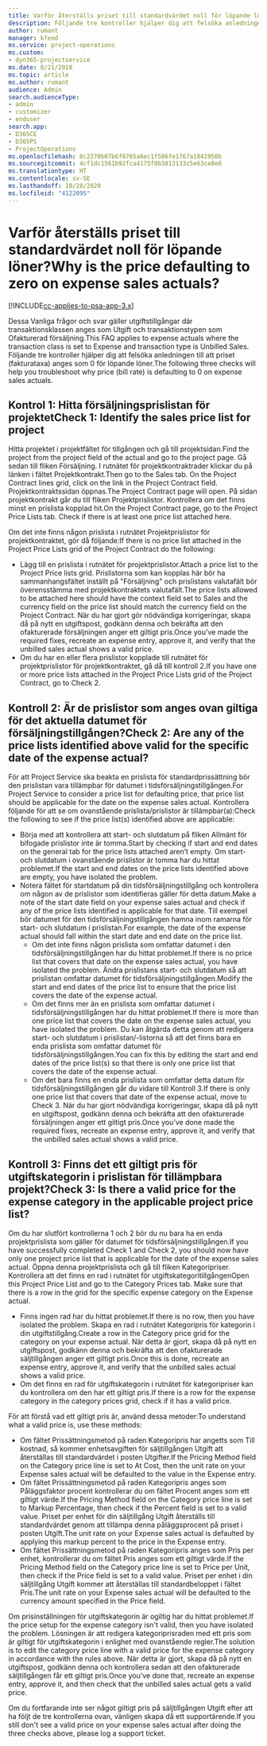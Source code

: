 ```yaml
---
title: Varför återställs priset till standardvärdet noll för löpande löner?
description: Följande tre kontroller hjälper dig att felsöka anledningen till att priset anges som standardvärdet 0 för löpande löner.
author: rumant
manager: kfend
ms.service: project-operations
ms.custom:
- dyn365-projectservice
ms.date: 8/21/2018
ms.topic: article
ms.author: rumant
audience: Admin
search.audienceType:
- admin
- customizer
- enduser
search.app:
- D365CE
- D365PS
- ProjectOperations
ms.openlocfilehash: 8c2270b07b6f8765a6ec1f506fe1767a1841950b
ms.sourcegitcommit: 4cf1dc1561b92fca4175f0b3813133c5e63ce8e6
ms.translationtype: HT
ms.contentlocale: sv-SE
ms.lasthandoff: 10/28/2020
ms.locfileid: "4122095"
---
```

# <a name="why-is-the-price-defaulting-to-zero-on-expense-sales-actuals"></a><span data-ttu-id="0979b-103">Varför återställs priset till standardvärdet noll för löpande löner?</span><span class="sxs-lookup"><span data-stu-id="0979b-103">Why is the price defaulting to zero on expense sales actuals?</span></span>

[!INCLUDE[cc-applies-to-psa-app-3.x](../includes/cc-applies-to-psa-app-3x.md)]

<span data-ttu-id="0979b-104">Dessa Vanliga frågor och svar gäller utgiftstillgångar där transaktionsklassen anges som Utgift och transaktionstypen som Ofakturerad försäljning.</span><span class="sxs-lookup"><span data-stu-id="0979b-104">This FAQ applies to expense actuals where the transaction class is set to Expense and transaction type is Unbilled Sales.</span></span> <span data-ttu-id="0979b-105">Följande tre kontroller hjälper dig att felsöka anledningen till att priset (fakturataxa) anges som 0 för löpande löner.</span><span class="sxs-lookup"><span data-stu-id="0979b-105">The following three checks will help you troubleshoot why price (bill rate) is defaulting to 0 on expense sales actuals.</span></span>

## <a name="check-1-identify-the-sales-price-list-for-project"></a><span data-ttu-id="0979b-106">Kontrol 1: Hitta försäljningsprislistan för projektet</span><span class="sxs-lookup"><span data-stu-id="0979b-106">Check 1: Identify the sales price list for project</span></span>

<span data-ttu-id="0979b-107">Hitta projektet i projektfältet för tillgången och gå till projektsidan.</span><span class="sxs-lookup"><span data-stu-id="0979b-107">Find the project from the project field of the actual and go to the project page.</span></span> <span data-ttu-id="0979b-108">Gå sedan till fliken Försäljning. I rutnätet för projektkontraktrader klickar du på länken i fältet Projektkontrakt.</span><span class="sxs-lookup"><span data-stu-id="0979b-108">Then go to the Sales tab. On the Project Contract lines grid, click on the link in the Project Contract field.</span></span> <span data-ttu-id="0979b-109">Projektkontraktssidan öppnas.</span><span class="sxs-lookup"><span data-stu-id="0979b-109">The Project Contract page will open.</span></span> <span data-ttu-id="0979b-110">På sidan projektkontrakt går du till fliken Projektprislistor. Kontrollera om det finns minst en prislista kopplad hit.</span><span class="sxs-lookup"><span data-stu-id="0979b-110">On the Project Contract page, go to the Project Price Lists tab. Check if there is at least one price list attached here.</span></span>

<span data-ttu-id="0979b-111">Om det inte finns någon prislista i rutnätet Projektprislistor för projektkontraktet, gör då följande:</span><span class="sxs-lookup"><span data-stu-id="0979b-111">If there is no price list attached in the Project Price Lists grid of the Project Contract do the following:</span></span>

- <span data-ttu-id="0979b-112">Lägg till en prislista i rutnätet för projektprislistor.</span><span class="sxs-lookup"><span data-stu-id="0979b-112">Attach a price list to the Project Price lists grid.</span></span> <span data-ttu-id="0979b-113">Prislistorna som kan kopplas här bör ha sammanhangsfältet inställt på "Försäljning" och prislistans valutafält bör överensstämma med projektkontraktets valutafält.</span><span class="sxs-lookup"><span data-stu-id="0979b-113">The price lists allowed to be attached here should have the context field set to Sales and the currency field on the price list should match the currency field on the Project Contract.</span></span> <span data-ttu-id="0979b-114">När du har gjort gör nödvändiga korrigeringar, skapa då på nytt en utgiftspost, godkänn denna och bekräfta att den ofakturerade försäljningen anger ett giltigt pris.</span><span class="sxs-lookup"><span data-stu-id="0979b-114">Once you’ve made the required fixes, recreate an expense entry, approve it, and verify that the unbilled sales actual shows a valid price.</span></span>
- <span data-ttu-id="0979b-115">Om du har en eller flera prislistor kopplade till rutnätet för projektprislistor för projektkontraktet, gå då till kontroll 2.</span><span class="sxs-lookup"><span data-stu-id="0979b-115">If you have one or more price lists attached in the Project Price Lists grid of the Project Contract, go to Check 2.</span></span>

## <a name="check-2-are-any-of-the-price-lists-identified-above-valid-for-the-specific-date-of-the-expense-actual"></a><span data-ttu-id="0979b-116">Kontroll 2: Är de prislistor som anges ovan giltiga för det aktuella datumet för försäljningstillgången?</span><span class="sxs-lookup"><span data-stu-id="0979b-116">Check 2: Are any of the price lists identified above valid for the specific date of the expense actual?</span></span>

<span data-ttu-id="0979b-117">För att Project Service ska beakta en prislista för standardprissättning bör den prislistan vara tillämpbar för datumet i tidsförsäljningstillgången.</span><span class="sxs-lookup"><span data-stu-id="0979b-117">For Project Service to consider a price list for defaulting price, that price list should be applicable for the date on the expense sales actual.</span></span> <span data-ttu-id="0979b-118">Kontrollera följande för att se om ovanstående prislista/prislistor är tillämpbar(a):</span><span class="sxs-lookup"><span data-stu-id="0979b-118">Check the following to see if the price list(s) identified above are applicable:</span></span>

- <span data-ttu-id="0979b-119">Börja med att kontrollera att start- och slutdatum på fliken Allmänt för bifogade prislistor inte är tomma.</span><span class="sxs-lookup"><span data-stu-id="0979b-119">Start by checking if start and end dates on the general tab for the price lists attached aren’t empty.</span></span> <span data-ttu-id="0979b-120">Om start- och slutdatum i ovanstående prislistor är tomma har du hittat problemet.</span><span class="sxs-lookup"><span data-stu-id="0979b-120">If the start and end dates on the price lists identified above are empty, you have isolated the problem.</span></span> 
- <span data-ttu-id="0979b-121">Notera fältet för startdatum på din tidsförsäljningstillgång och kontrollera om någon av de prislistor som identifieras gäller för detta datum.</span><span class="sxs-lookup"><span data-stu-id="0979b-121">Make a note of the start date field on your expense sales actual and check if any of the price lists identified is applicable for that date.</span></span> <span data-ttu-id="0979b-122">Till exempel bör datumet för den tidsförsäljningstillgången hamna inom ramarna för start- och slutdatum i prislistan.</span><span class="sxs-lookup"><span data-stu-id="0979b-122">For example, the date of the expense actual should fall within the start date and end date on the price list.</span></span> 
    - <span data-ttu-id="0979b-123">Om det inte finns någon prislista som omfattar datumet i den tidsförsäljningstillgången har du hittat problemet.</span><span class="sxs-lookup"><span data-stu-id="0979b-123">If there is no price list that covers that date on the expense sales actual, you have isolated the problem.</span></span> <span data-ttu-id="0979b-124">Ändra prislistans start- och slutdatum så att prislistan omfattar datumet för tidsförsäljningstillgången.</span><span class="sxs-lookup"><span data-stu-id="0979b-124">Modify the start and end dates of the price list to ensure that the price list covers the date of the expense actual.</span></span> 
    - <span data-ttu-id="0979b-125">Om det finns mer än en prislista som omfattar datumet i tidsförsäljningstillgången har du hittat problemet.</span><span class="sxs-lookup"><span data-stu-id="0979b-125">If there is more than one price list that covers the date on the expense sales actual, you have isolated the problem.</span></span> <span data-ttu-id="0979b-126">Du kan åtgärda detta genom att redigera start- och slutdatum i prislistan/-listorna så att det finns bara en enda prislista som omfattar datumet för tidsförsäljningstillgången.</span><span class="sxs-lookup"><span data-stu-id="0979b-126">You can fix this by editing the start and end dates of the price list(s) so that there is only one price list that covers the date of the expense actual.</span></span> 
    - <span data-ttu-id="0979b-127">Om det bara finns en enda prislista som omfattar detta datum för tidsförsäljningstillgången går du vidare till Kontroll 3.</span><span class="sxs-lookup"><span data-stu-id="0979b-127">If there is only one price list that covers that date of the expense actual, move to Check 3.</span></span>
<span data-ttu-id="0979b-128">När du har gjort nödvändiga korrigeringar, skapa då på nytt en utgiftspost, godkänn denna och bekräfta att den ofakturerade försäljningen anger ett giltigt pris.</span><span class="sxs-lookup"><span data-stu-id="0979b-128">Once you’ve done made the required fixes, recreate an expense entry, approve it, and verify that the unbilled sales actual shows a valid price.</span></span>

## <a name="check-3-is-there-a-valid-price-for-the-expense-category-in-the-applicable-project-price-list"></a><span data-ttu-id="0979b-129">Kontroll 3: Finns det ett giltigt pris för utgiftskategorin i prislistan för tillämpbara projekt?</span><span class="sxs-lookup"><span data-stu-id="0979b-129">Check 3: Is there a valid price for the expense category in the applicable project price list?</span></span> 

<span data-ttu-id="0979b-130">Om du har slutfört kontrollerna 1 och 2 bör du nu bara ha en enda projektprislista som gäller för datumet för tidsförsäljningstillgången.</span><span class="sxs-lookup"><span data-stu-id="0979b-130">If you have successfully completed Check 1 and Check 2, you should now have only one project price list that is applicable for the date of the expense sales actual.</span></span> <span data-ttu-id="0979b-131">Öppna denna projektprislista och gå till fliken Kategoripriser. Kontrollera att det finns en rad i rutnätet för utgiftskategoritillgången</span><span class="sxs-lookup"><span data-stu-id="0979b-131">Open this Project Price List and go to the Category Prices tab. Make sure that there is a row in the grid for the specific expense category on the Expense actual.</span></span>
 
- <span data-ttu-id="0979b-132">Finns ingen rad har du hittat problemet.</span><span class="sxs-lookup"><span data-stu-id="0979b-132">If there is no row, then you have isolated the problem.</span></span> <span data-ttu-id="0979b-133">Skapa en rad i rutnätet Kategoripris för kategorin i din utgiftstillgång.</span><span class="sxs-lookup"><span data-stu-id="0979b-133">Create a row in the Category price grid for the category on your expense actual.</span></span> <span data-ttu-id="0979b-134">När detta är gjort, skapa då på nytt en utgiftspost, godkänn denna och bekräfta att den ofakturerade säljtillgången anger ett giltigt pris.</span><span class="sxs-lookup"><span data-stu-id="0979b-134">Once this is done, recreate an expense entry, approve it, and verify that the unbilled sales actual shows a valid price.</span></span> 
- <span data-ttu-id="0979b-135">Om det finns en rad för utgiftskategorin i rutnätet för kategoripriser kan du kontrollera om den har ett giltigt pris.</span><span class="sxs-lookup"><span data-stu-id="0979b-135">If there is a row for the expense category in the category prices grid, check if it has a valid price.</span></span>

<span data-ttu-id="0979b-136">För att förstå vad ett giltigt pris är, använd dessa metoder:</span><span class="sxs-lookup"><span data-stu-id="0979b-136">To understand what a valid price is, use these methods:</span></span>

- <span data-ttu-id="0979b-137">Om fältet Prissättningsmetod på raden Kategoripris har angetts som Till kostnad, så kommer enhetsavgiften för säljtillgången Utgift att återställas till standardvärdet i posten Utgifter.</span><span class="sxs-lookup"><span data-stu-id="0979b-137">If the Pricing Method field on the Category price line is set to At Cost, then the unit rate on your Expense sales actual will be defaulted to the value in the Expense entry.</span></span>
- <span data-ttu-id="0979b-138">Om fältet Prissättningsmetod på raden Kategoripris anges som Påläggsfaktor procent kontrollerar du om fältet Procent anges som ett giltigt värde.</span><span class="sxs-lookup"><span data-stu-id="0979b-138">If the Pricing Method field on the Category price line is set to Markup Percentage, then check if the Percent field is set to a valid value.</span></span> <span data-ttu-id="0979b-139">Priset per enhet för din säljtillgång Utgift återställs till standardvärdet genom att tillämpa denna påläggsprocent på priset i posten Utgift.</span><span class="sxs-lookup"><span data-stu-id="0979b-139">The unit rate on your Expense sales actual is defaulted by applying this markup percent to the price in the Expense entry.</span></span>
- <span data-ttu-id="0979b-140">Om fältet Prissättningsmetod på raden Kategoripris anges som Pris per enhet, kontrollerar du om fältet Pris anges som ett giltigt värde.</span><span class="sxs-lookup"><span data-stu-id="0979b-140">If the Pricing Method field on the Category price line is set to Price per Unit, then check if the Price field is set to a valid value.</span></span> <span data-ttu-id="0979b-141">Priset per enhet i din säljtillgång Utgift kommer att återställas till standardbeloppet i fältet Pris.</span><span class="sxs-lookup"><span data-stu-id="0979b-141">The unit rate on your Expense sales actual will be defaulted to the currency amount specified in the Price field.</span></span>

<span data-ttu-id="0979b-142">Om prisinställningen för utgiftskategorin är ogiltig har du hittat problemet.</span><span class="sxs-lookup"><span data-stu-id="0979b-142">If the price setup for the expense category isn't valid, then you have isolated the problem.</span></span> <span data-ttu-id="0979b-143">Lösningen är att redigera kategoriprisraden med ett pris som är giltigt för utgiftskategorin i enlighet med ovanstående regler.</span><span class="sxs-lookup"><span data-stu-id="0979b-143">The solution is to edit the category price line with a valid price for the expense category in accordance with the rules above.</span></span> <span data-ttu-id="0979b-144">När detta är gjort, skapa då på nytt en utgiftspost, godkänn denna och kontrollera sedan att den ofakturerade säljtillgången får ett giltigt pris.</span><span class="sxs-lookup"><span data-stu-id="0979b-144">Once you’ve done that, recreate an expense entry, approve it, and then check that the unbilled sales actual gets a valid price.</span></span>

<span data-ttu-id="0979b-145">Om du fortfarande inte ser något giltigt pris på säljtillgången Utgift efter att ha följt de tre kontrollerna ovan, vänligen skapa då ett supportärende.</span><span class="sxs-lookup"><span data-stu-id="0979b-145">If you still don't see a valid price on your expense sales actual after doing the three checks above, please log a support ticket.</span></span>


